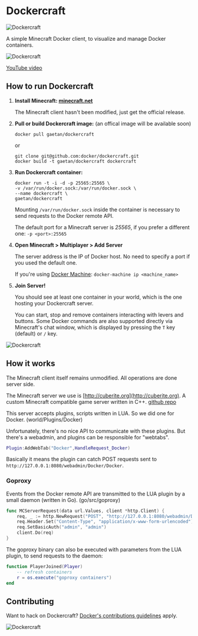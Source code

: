 # Dockercraft

![Dockercraft](../master/docs/img/logo.png?raw=true)

A simple Minecraft Docker client, to visualize and manage Docker containers.

![Dockercraft](../master/docs/img/dockercraft.gif?raw=true)

[YouTube video](http://www.youtube.com/watch?v=eZDlJgJf55o)

## How to run Dockercraft

1. **Install Minecraft: [minecraft.net](https://minecraft.net)**

	The Minecraft client hasn't been modified, just get the official release.

2. **Pull or build Dockercraft image:** (an offical image will be available soon)

	```
	docker pull gaetan/dockercraft
	```
	or
	
	```
	git clone git@github.com:docker/dockercraft.git
	docker build -t gaetan/dockercraft dockercraft
	```
3. **Run Dockercraft container:**

	```
	docker run -t -i -d -p 25565:25565 \
	-v /var/run/docker.sock:/var/run/docker.sock \
	--name dockercraft \
	gaetan/dockercraft
	```
	
	Mounting `/var/run/docker.sock` inside the container is necessary to send requests to the Docker remote API.
	
	The default port for a Minecraft server is *25565*, if you prefer a different one: `-p <port>:25565`
	
4. **Open Minecraft > Multiplayer > Add Server**

	The server address is the IP of Docker host. No need to specify a port if you used the default one.
	
	If you're using [Docker Machine](https://docs.docker.com/machine/install-machine/): `docker-machine ip <machine_name>`
	
5. **Join Server!**

	You should see at least one container in your world, which is the one hosting your Dockercraft server.
	
	You can start, stop and remove containers interacting with levers and buttons. Some Docker commands are also supported directly via Minecraft's chat window, which is displayed by pressing the `T` key (default) or `/` key. 
	
![Dockercraft](../master/docs/img/landscape.png?raw=true)

## How it works

The Minecraft client itself remains unmodified. All operations are done server side.

The Minecraft server we use is [http://cuberite.org](http://cuberite.org). A custom Minecraft compatible game server written in C++. [github repo](https://github.com/cuberite/cuberite)

This server accepts plugins, scripts written in LUA. So we did one for Docker. (world/Plugins/Docker)

Unfortunately, there's no nice API to communicate with these plugins. But there's a webadmin, and plugins can be responsible for "webtabs". 

```lua
Plugin:AddWebTab("Docker",HandleRequest_Docker)
```
Basically it means the plugin can catch POST requests sent to `http://127.0.0.1:8080/webadmin/Docker/Docker`. 

### Goproxy

Events from the Docker remote API are transmitted to the LUA plugin by a small daemon (written in Go). (go/src/goproxy)

```go
func MCServerRequest(data url.Values, client *http.Client) {
	req, _ := http.NewRequest("POST", "http://127.0.0.1:8080/webadmin/Docker/Docker", strings.NewReader(data.Encode()))
	req.Header.Set("Content-Type", "application/x-www-form-urlencoded")
	req.SetBasicAuth("admin", "admin")
	client.Do(req)
}
```

The goproxy binary can also be executed with parameters from the LUA plugin, to send requests to the daemon:

```lua
function PlayerJoined(Player)
	-- refresh containers
	r = os.execute("goproxy containers")
end
```
## Contributing

Want to hack on Dockercraft? [Docker's contributions guidelines](https://github.com/docker/docker/blob/master/CONTRIBUTING.md) apply.

![Dockercraft](../master/docs/img/contribute.png?raw=true)
